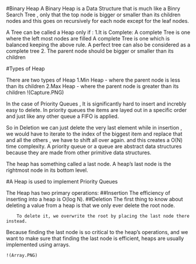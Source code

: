 #Binary Heap
A Binary Heap is a Data Structure that is much like a Binry Search Tree , only that the top node is bigger or smaller than its children nodes and this goes on recursively for each node except for the leaf nodes.

A Tree can be called a Heap only if :
    1.It is Complete:
        A complete Tree is one where the left most nodes are filled
        A complete Tree is one which is balanced keeping the above rule.
        A perfect tree can also be considered as a complete tree
    2. The parent node should be bigger or smaller than its children

#Types of Heap

There are two types of Heap
    1.Min Heap - where the parent node is less than its children
    2.Max Heap - where the parent node is greater than its children
        !(Capture.PNG)



In the case of Priority Queues , It is significantly hard to insert and increbly easy to delete. In priority queues the items are layed out in a specific order and just like any other queue a FIFO is applied. 

So in Deletion we can just delete the very last element 
while in insertion  , we would have to iterate to the index of the biggest item and replace that and all the others , we have to shift all over again. and this creates a O(N) time complexity. A priority queue or a queue are abstract data structures because they are made from other primitive data structures.


The heap has something called a last node. A heap’s last node is the rightmost
node in its bottom level.

#A Heap is used to implement Priority Queues

The Heap has two primary operations:
    ##Insertion
        The efficiency of inserting into a heap is O(log N).
    ##Deletion
        The first thing to know about deleting a value from a heap is that we only ever delete the root node.

        To delete it, we overwrite the root by placing the last node there instead.



Because finding the last node is so critical to the heap’s operations, and we want to make sure that finding the last node is efficient, heaps are usually implemented using arrays.

    !(Array.PNG)